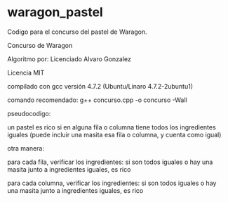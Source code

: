 waragon_pastel
==============

Codigo para el concurso del pastel de Waragon.

Concurso de Waragon

Algoritmo por: Licenciado Alvaro Gonzalez
 
Licencia MIT

compilado con gcc versión 4.7.2 (Ubuntu/Linaro 4.7.2-2ubuntu1)
 
comando recomendado: g++ concurso.cpp -o concurso -Wall

pseudocodigo:
 
un pastel es rico si en alguna fila o columna tiene todos los ingredientes iguales (puede incluir una masita esa fila o columna, y cuenta como igual)

otra manera:
 
para cada fila, verificar los ingredientes: si son todos iguales o hay una masita junto a ingredientes iguales, es rico
 
para cada columna, verificar los ingredientes: si son todos iguales o hay una masita junto a ingredientes iguales, es rico

